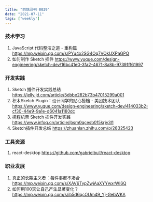 ```yaml
---
title: "前端周刊 0039"
date: "2021-07-11"
tags: ["weekly"]
---
```


### 技术学习
1. JavaScript 代码整洁之道 - 重构篇 https://mp.weixin.qq.com/s/PYu4x2SG4Oq7VOkUXPaGPQ
2. 如何制作 Sketch 插件 https://www.yuque.com/design-engineering/sketch-dev/16bc41e0-3fa2-4671-8a8b-97391ff61997

### 开发实践
1. Sketch 插件开发实践总结 https://jelly.jd.com/article/5dbbe282b73b47015299a001
2. 积木Sketch Plugin：设计同学的贴心搭档 - 美团技术团队 https://www.yuque.com/design-engineering/sketch-dev/414033b2-cf30-44e9-9a1e-d6041a1180dc
3. 携程机票 Sketch 插件开发实践 https://www.infoq.cn/article/jbsm0qcesb015krjy3l1
4. Sketch插件开发总结 https://zhuanlan.zhihu.com/p/28325423

### 工具资源
1. react-desktop https://github.com/gabrielbull/react-desktop

### 职业发展
1. 真正的长期主义者：每件事都不凑合 https://mp.weixin.qq.com/s/XAV6TypZwjAaXYYwxrWI6Q
2. 如何用100天让自己产生显著变化？ https://mp.weixin.qq.com/s/ib5d6qcOUm49_Yj-GebWKA

